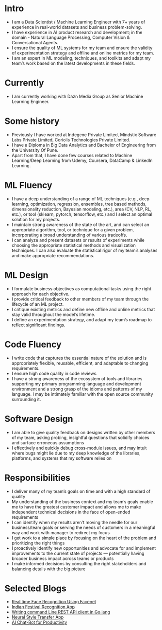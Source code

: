 
# Intro
- I am a Data Scientist / Machine Learning Engineer with 7+ years of experience in real-world datasets and business problem-solving.
- I have experience in AI product research and development; in the domain - Natural Language Processing, Computer Vision & Conversational Agents.
- I ensure the quality of ML systems for my team and ensure the validity of experimentation strategy and offline and online metrics for my team. 
- I am an expert in ML modeling, techniques, and toolkits and adapt my team’s work based on the latest developments in these fields.

# Currently
- I am currently working with Dazn Media Group as Senior Machine Learning Engineer.

# Some history

- Previously I have worked at Indegene Private Limited, Mindstix Software Labs Private Limited, Coriolis Technologies Private Limited.
- I have a Diploma in Big Data Analytics and Bachelor of Engineering from the University Of Pune.
- Apart from that, I have done few courses related to Machine Learning/Deep Learning from Udemy, Coursera, DataCamp & LinkedIn Learning. 

# ML Fluency
- I have a deep understanding of a range of ML techniques (e.g., deep learning, optimization, regression, ensembles, tree based methods, dimensionality reduction, Bayesian modeling, etc.), area (CV, NLP, RL, etc.), or tool (sklearn, pytorch, tensorflow, etc.) and I select an optimal solution for my projects.
- I maintain strong awareness of the state of the art, and can select an appropriate algorithm, tool, or technique for a given problem, incorporating a broad understanding of various tradeoffs.
- I can analyze and present datasets or results of experiments while choosing the appropriate statistical methods and visualization techniques. I can also evaluate the statistical rigor of my team’s analyses and make appropriate recommendations.

# ML Design
- I formulate business objectives as computational tasks using the right approach for each objective.
- I provide critical feedback to other members of my team through the lifecycle of an ML project.
- I critique existing metrics and define new offline and online metrics that stay valid throughout the model’s lifetime.
- I define an experimentation strategy, and adapt my team’s roadmap to reflect significant findings.

# Code Fluency
- I write code that captures the essential nature of the solution and is appropriately flexible, reusable, efficient, and adaptable to changing requirements.
- I ensure high code quality in code reviews.
- I have a strong awareness of the ecosystem of tools and libraries supporting my primary programming language and development environment and a strong grasp of the idioms and patterns of my language. I may be intimately familiar with the open source community surrounding it.

# Software Design
- I am able to give quality feedback on designs written by other members of my team, asking probing, insightful questions that solidify choices and surface erroneous assumptions
- I effectively and quickly debug cross-module issues, and may intuit where bugs might lie due to my deep knowledge of the libraries, platforms, and systems that my software relies on 

# Responsibilities
- I deliver many of my team’s goals on time and with a high standard of quality
- My understanding of the business context and my team’s goals enable me to have the greatest customer impact and allows me to make independent technical decisions in the face of open-ended requirements
- I can identify when my results aren't moving the needle for our business/team goals or serving the needs of customers in a meaningful way and work with manager to redirect my focus
- I get work to a simple place by focusing on the heart of the problem and prioritizing the right things
- I proactively identify new opportunities and advocate for and implement improvements to the current state of projects — potentially having broader business impact across teams or products
- I make informed decisions by consulting the right stakeholders and balancing details with the big picture 



# Selected Blogs

- [Real time Face Recognition Using Facenet](https://www.linkedin.com/pulse/real-time-face-recognition-using-facenet-ishwar-sawale/)
- [Indian Festival Recognition App](https://www.linkedin.com/pulse/indian-festival-recognition-app-ishwar-sawale/)
- [Writing command Line REST API client in Go lang](https://www.linkedin.com/pulse/writing-command-line-rest-api-client-go-lang-ishwar-sawale/)
- [Neural Style Transfer App](https://medium.com/@ishwarsawale/neural-style-transfer-app-7d5feb3df422)
- [AI Chat-Bot for Productivity](https://medium.com/@ishwarsawale/ai-chat-bot-for-productivity-5ce72a1eac87)
